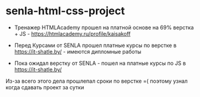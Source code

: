 # senla-html-css-project

- Тренажер HTMLAcademy прошел на платной основе на 69% 
верстка + JS - https://htmlacademy.ru/profile/kaisakoff 

- Перед Курсами от SENLA прошел платные курсы по верстке в https://it-shatle.by/ - имеются дипломные работы
- Пока ожидал верстку от SENLA - пошел на платные курсы по JS в https://it-shatle.by/

Из-за всего этого дела прошлепал сроки по верстке =( поэтому узнал когда сдавать проект за сутки